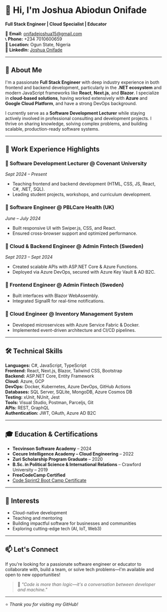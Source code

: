 # 👋 Hi, I'm Joshua Abiodun Onifade

**Full Stack Engineer | Cloud Specialist | Educator**

📧 **Email:** [onifadejoshua15@gmail.com](mailto:onifadejoshua15@gmail.com)  
📞 **Phone:** +234 7010600659  
📍 **Location:** Ogun State, Nigeria  
🔗 **LinkedIn:** [Joshua Onifade](https://www.linkedin.com/in/joshua-onifade-7b844322b)

---

## 🧠 About Me

I'm a passionate **Full Stack Engineer** with deep industry experience in both frontend and backend development, particularly in the **.NET ecosystem** and modern JavaScript frameworks like **React**, **Next.js**, and **Blazor**. I specialize in **cloud-based solutions**, having worked extensively with **Azure** and **Google Cloud Platform**, and have a strong DevOps background.

I currently serve as a **Software Development Lecturer** while staying actively involved in professional consulting and development projects. I thrive on sharing knowledge, solving complex problems, and building scalable, production-ready software systems.

---

## 💼 Work Experience Highlights

### 🔹 Software Development Lecturer @ Covenant University  
*Sept 2024 – Present*
- Teaching frontend and backend development (HTML, CSS, JS, React, C#, .NET, SQL).
- Leading student projects, workshops, and curriculum development.

### 🔹 Software Engineer @ PBLCare Health (UK)  
*June – July 2024*
- Built responsive UI with Swiper.js, CSS, and React.
- Ensured cross-browser support and optimized performance.

### 🔹 Cloud & Backend Engineer @ Admin Fintech (Sweden)  
*Sept 2023 – Sept 2024*
- Created scalable APIs with ASP.NET Core & Azure Functions.
- Deployed via Azure DevOps, secured with Azure Key Vault & AD B2C.

### 🔹 Frontend Engineer @ Admin Fintech (Sweden)  
- Built interfaces with Blazor WebAssembly.
- Integrated SignalR for real-time notifications.

### 🔹 Cloud Engineer @ Inventory Management System  
- Developed microservices with Azure Service Fabric & Docker.
- Implemented event-driven architecture and CI/CD pipelines.

---

## 🛠 Technical Skills

**Languages:** C#, JavaScript, TypeScript  
**Frontend:** React, Next.js, Blazor, Tailwind CSS, Bootstrap  
**Backend:** ASP.NET Core, Entity Framework  
**Cloud:** Azure, GCP  
**DevOps:** Docker, Kubernetes, Azure DevOps, GitHub Actions  
**Databases:** SQL Server, SQLite, MongoDB, Azure Cosmos DB  
**Testing:** xUnit, NUnit, Jest  
**Tools:** Visual Studio, Postman, Parceljs, Git  
**APIs:** REST, GraphQL  
**Authentication:** JWT, OAuth, Azure AD B2C  

---

## 🎓 Education & Certifications

- **Tecvinson Software Academy** – 2024  
- **Cecure Intelligence Academy – Cloud Engineering** – 2022  
- **Zuri Scholarship Program Graduate** – 2020  
- **B.Sc. in Political Science & International Relations** – Crawford University – 2019  
- **FreeCodeCamp Certified**  
- [Code Sprint2 Boot Camp Certificate](https://certify.codesprint.in/verify/ABM4DK8n)

---

## 🌱 Interests

- Cloud-native development  
- Teaching and mentoring  
- Building impactful software for businesses and communities  
- Exploring cutting-edge tech (AI, IoT, Web3)

---

## 📫 Let's Connect

If you're looking for a passionate software engineer or educator to collaborate with, build a team, or solve tech problems—I'm available and open to new opportunities!

> 💬 _"Code is more than logic—it's a conversation between developer and machine."_  

---

⭐️ _Thank you for visiting my GitHub!_
